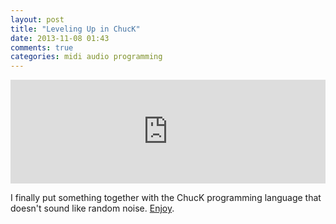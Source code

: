 ```yaml
---
layout: post
title: "Leveling Up in ChucK"
date: 2013-11-08 01:43
comments: true
categories: midi audio programming 
---
```


<iframe width="100%" height="166" scrolling="no" frameborder="no" src="https://w.soundcloud.com/player/?url=https%3A//api.soundcloud.com/tracks/119168841"></iframe>

I finally put something together with the ChucK programming language that doesn't sound like random noise. [Enjoy](https://gist.github.com/jamesmichiemo/7308629).

